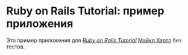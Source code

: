 # Ruby on Rails Tutorial: пример приложения

Это пример приложения для
[*Ruby on Rails Tutorial*](http://railstutorial.org/)
[Майкл Хартл](http://michaelhartl.com/) без тестов.
